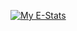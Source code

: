 <!--

### Hi there 👋

**Holt59/Holt59** is a ✨ _special_ ✨ repository because its `README.md` (this file) appears on your GitHub profile.

Here are some ideas to get you started:

- 🔭 I’m currently working on ...
- 🌱 I’m currently learning ...
- 👯 I’m looking to collaborate on ...
- 🤔 I’m looking for help with ...
- 💬 Ask me about ...
- 📫 How to reach me: ...
- 😄 Pronouns: ...
- ⚡ Fun fact: ...
-->

[![My E-Stats](https://github-readme-stats.vercel.app/api?username=Holt59&count_private=true)](https://github.com/anuraghazra/github-readme-stats)
